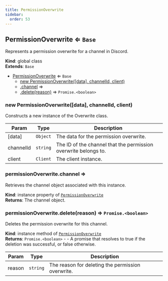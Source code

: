 ```yaml
---
title: PermissionOverwrite
sidebar:
  order: 53
---
```




## PermissionOverwrite ⇐ <code>Base</code>
Represents a permission overwrite for a channel in Discord.

**Kind**: global class  
**Extends**: <code>Base</code>  

* [PermissionOverwrite](#PermissionOverwrite) ⇐ <code>Base</code>
    * [new PermissionOverwrite([data], channelId, client)](#new_PermissionOverwrite_new)
    * [.channel](#PermissionOverwrite+channel) ⇒
    * [.delete(reason)](#PermissionOverwrite+delete) ⇒ <code>Promise.&lt;boolean&gt;</code>

<a name="new_PermissionOverwrite_new"></a>

### new PermissionOverwrite([data], channelId, client)
Constructs a new instance of the Overwrite class.


| Param | Type | Description |
| --- | --- | --- |
| [data] | <code>Object</code> | The data for the permission overwrite. |
| channelId | <code>string</code> | The ID of the channel that the permission overwrite belongs to. |
| client | <code>Client</code> | The client instance. |

<a name="PermissionOverwrite+channel"></a>

### permissionOverwrite.channel ⇒
Retrieves the channel object associated with this instance.

**Kind**: instance property of [<code>PermissionOverwrite</code>](#PermissionOverwrite)  
**Returns**: The channel object.  
<a name="PermissionOverwrite+delete"></a>

### permissionOverwrite.delete(reason) ⇒ <code>Promise.&lt;boolean&gt;</code>
Deletes the permission overwrite for this channel.

**Kind**: instance method of [<code>PermissionOverwrite</code>](#PermissionOverwrite)  
**Returns**: <code>Promise.&lt;boolean&gt;</code> - - A promise that resolves to true if the deletion was successful, or false otherwise.  

| Param | Type | Description |
| --- | --- | --- |
| reason | <code>string</code> | The reason for deleting the permission overwrite. |

